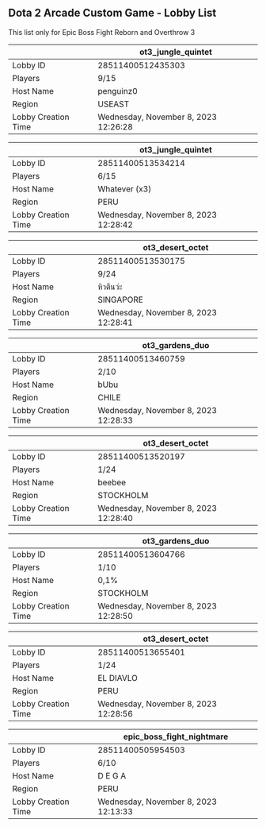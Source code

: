## Dota 2 Arcade Custom Game - Lobby List

This list only for Epic Boss Fight Reborn and Overthrow 3

|  | ot3_jungle_quintet |
| ------ | ------ |
| Lobby ID | 28511400512435303 |
| Players | 9/15 |
| Host Name | penguinz0 |
| Region | USEAST |
| Lobby Creation Time | Wednesday, November 8, 2023 12:26:28 |


|  | ot3_jungle_quintet |
| ------ | ------ |
| Lobby ID | 28511400513534214 |
| Players | 6/15 |
| Host Name | Whatever (x3) |
| Region | PERU |
| Lobby Creation Time | Wednesday, November 8, 2023 12:28:42 |


|  | ot3_desert_octet |
| ------ | ------ |
| Lobby ID | 28511400513530175 |
| Players | 9/24 |
| Host Name | หิวตีนว่ะ |
| Region | SINGAPORE |
| Lobby Creation Time | Wednesday, November 8, 2023 12:28:41 |


|  | ot3_gardens_duo |
| ------ | ------ |
| Lobby ID | 28511400513460759 |
| Players | 2/10 |
| Host Name | bUbu |
| Region | CHILE |
| Lobby Creation Time | Wednesday, November 8, 2023 12:28:33 |


|  | ot3_desert_octet |
| ------ | ------ |
| Lobby ID | 28511400513520197 |
| Players | 1/24 |
| Host Name | beebee |
| Region | STOCKHOLM |
| Lobby Creation Time | Wednesday, November 8, 2023 12:28:40 |


|  | ot3_gardens_duo |
| ------ | ------ |
| Lobby ID | 28511400513604766 |
| Players | 1/10 |
| Host Name | 0,1% |
| Region | STOCKHOLM |
| Lobby Creation Time | Wednesday, November 8, 2023 12:28:50 |


|  | ot3_desert_octet |
| ------ | ------ |
| Lobby ID | 28511400513655401 |
| Players | 1/24 |
| Host Name | EL DIAVLO |
| Region | PERU |
| Lobby Creation Time | Wednesday, November 8, 2023 12:28:56 |


|  | epic_boss_fight_nightmare |
| ------ | ------ |
| Lobby ID | 28511400505954503 |
| Players | 6/10 |
| Host Name | D E G A |
| Region | PERU |
| Lobby Creation Time | Wednesday, November 8, 2023 12:13:33 |


